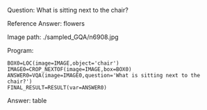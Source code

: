 Question: What is sitting next to the chair?

Reference Answer: flowers

Image path: ./sampled_GQA/n6908.jpg

Program:

```
BOX0=LOC(image=IMAGE,object='chair')
IMAGE0=CROP_NEXTOF(image=IMAGE,box=BOX0)
ANSWER0=VQA(image=IMAGE0,question='What is sitting next to the chair?')
FINAL_RESULT=RESULT(var=ANSWER0)
```
Answer: table

